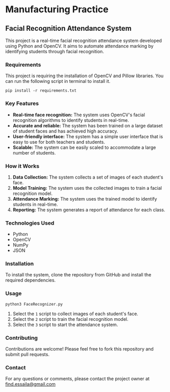 # Manufacturing Practice

## Facial Recognition Attendance System

This project is a real-time facial recognition attendance system developed using Python and OpenCV. It aims to automate attendance marking by identifying students through facial recognition.

### Requirements

This project is requiring the installation of OpenCV and Pillow libraries. You can run the following script in terminal to install it.
```
pip install -r requirements.txt
```

### Key Features

- **Real-time face recognition:** The system uses OpenCV's facial recognition algorithms to identify students in real-time.
- **Accurate and reliable:** The system has been trained on a large dataset of student faces and has achieved high accuracy.
- **User-friendly interface:** The system has a simple user interface that is easy to use for both teachers and students.
- **Scalable:** The system can be easily scaled to accommodate a large number of students.

### How it Works

1. **Data Collection:** The system collects a set of images of each student's face.
1. **Model Training:** The system uses the collected images to train a facial recognition model.
1. **Attendance Marking:** The system uses the trained model to identify students in real-time.
1. **Reporting:** The system generates a report of attendance for each class.

### Technologies Used

- Python
- OpenCV
- NumPy
- JSON

### Installation

To install the system, clone the repository from GitHub and install the required dependencies.

### Usage
```
python3 FaceRecognizer.py
```
1. Select the `1` script to collect images of each student's face.
1. Select the `2` script to train the facial recognition model.
1. Select the `3` script to start the attendance system.

### Contributing

Contributions are welcome! Please feel free to fork this repository and submit pull requests.

### Contact

For any questions or comments, please contact the project owner at find.essaila@gmail.com
